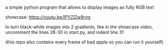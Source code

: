  
a simple python program that allows to display images as fully RGB text

showcase:
https://youtu.be/lPYZlZw9rvg

to turn black-white images into 2 gradients, like in the showcase video, uncomment the lines 26-30 in start.py, and indent line 31

(this repo also contains every frame of bad apple so you can run it yourself)
